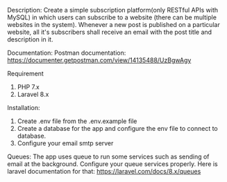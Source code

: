 Description:
Create a simple subscription platform(only RESTful APIs with MySQL) in which users can subscribe to a website (there can be multiple websites in the system). Whenever a new post is published on a particular website, all it's subscribers shall receive an email with the post title and description in it.

Documentation:
Postman documentation: https://documenter.getpostman.com/view/14135488/UzBgwAgy

Requirement
1. PHP 7.x
2. Laravel 8.x

Installation:
1. Create .env file from the .env.example file
2. Create a database for the app and configure the env file to connect to database.
3. Configure your email smtp server

Queues:
The app uses queue to run some services such as sending of email at the background. Configure your queue services properly. Here is laravel documentation for that: https://laravel.com/docs/8.x/queues



